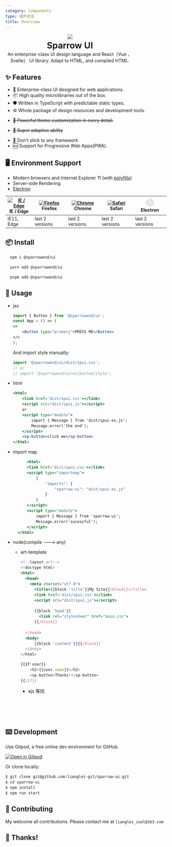 ```yaml
---
category: Components
type: 组件总览
title: Overview
---
```


<div align="center" style="width: 80%">
    <img width="200" src="http://www.sparrowui.cn/6f510c040accd6425367b03b7f930462.png">
</div>


<div align="center" style="width: 80%; font-size:27px; font-weight: 600;color:#000">Sparrow UI</div>

<div align="center" style="width: 80%">
An enterprise-class UI design language and React（Vue 、Svelte） UI library. Adapt to HTML,   
and compiled HTML.
</div>

## ✨ Features

- 🌈 Enterprise-class UI designed for web applications.
- 📦 High quality microlibraries out of the box.
- 🛡 Written in TypeScript with predictable static types.
- ⚙️ Whole package of design resources and development tools.
- <p style="text-decoration:line-through">🎨 Powerful theme customization in every detail.</p>
- <p style="text-decoration:line-through">🚌 Super adaptive ability</p>
- 🐍 Don't stick to any framework
- 🆕 Support for Progressive Web Apps(PWA).

## 🖥 Environment Support

- Modern browsers and Internet Explorer 11 (with [polyfills](https://stackoverflow.com/questions/57020976/polyfills-in-2019-for-ie11))
- Server-side Rendering
- [Electron](https://www.electronjs.org/)

| [<img src="https://raw.githubusercontent.com/alrra/browser-logos/master/src/edge/edge_48x48.png" alt="IE / Edge" width="24px" height="24px" />](http://godban.github.io/browsers-support-badges/)<br>IE / Edge | [<img src="https://raw.githubusercontent.com/alrra/browser-logos/master/src/firefox/firefox_48x48.png" alt="Firefox" width="24px" height="24px" />](http://godban.github.io/browsers-support-badges/)<br>Firefox | [<img src="https://raw.githubusercontent.com/alrra/browser-logos/master/src/chrome/chrome_48x48.png" alt="Chrome" width="24px" height="24px" />](http://godban.github.io/browsers-support-badges/)<br>Chrome | [<img src="https://raw.githubusercontent.com/alrra/browser-logos/master/src/safari/safari_48x48.png" alt="Safari" width="24px" height="24px" />](http://godban.github.io/browsers-support-badges/)<br>Safari | [<img src="https://raw.githubusercontent.com/alrra/browser-logos/master/src/electron/electron_48x48.png" alt="Electron" width="24px" height="24px" />](http://godban.github.io/browsers-support-badges/)<br>Electron |
| --- | --- | --- | --- | --- |
| IE11, Edge | last 2 versions | last 2 versions | last 2 versions | last 2 versions |

## 📦 Install

```bash
  npm i @sparrowend/ui
```
```bash
  yarn add @sparrowend/ui
```
```bash
  pnpm add @sparrowend/ui
```

## 🔨 Usage
- jsx
    ```jsx
    import { Button } from '@sparrowend/ui';
    const App = () => (
    <>
        <Button type="primary">PRESS ME</Button>
    </>
    );
    ```
    And import style manually:

    ```jsx
    import '@sparrowend/ui/dist/spui.css';
    // or
    // import '@sparrowend/ui/es/button/style';
    ```
- html
    ```jsx
    <html>
        <link href='dist/spui.css'></link>
        <script src="dist/spui.js"></script>
        or
        <script type="module">
            import { Message } from 'dist/spui-es.js';
            Message.error('the end');
        </script>
        <sp-button>click me</sp-button>
    </html>
    ```
- import map
  ```jsx
        <html>
        <link href='dist/spui.css'></link>
        <script type="importmap">
            {
                "imports": {
                    "sparrow-ui": "dist/spui-es.js"
                }
            }
        </script>
        <script type="module">
            import { Message } from 'sparrow-ui';
            Message.error('sucessful');
        </script>
    </html>
  ```
- node(compile ---> any)
  - art-template
    ```jsx
    <!--layout.art-->
    <!doctype html>
    <html>
      <head>
        <meta charset="utf-8">
          <title>{{block 'title'}}My Site{{/block}}</title>
          <link href='dist/spui.css'></link>
          <script src="dist/spui.js"></script>

          {{block 'head'}}
            <link rel="stylesheet" href="main.css">
          {{/block}}

      </head>
      <body>
          {{block 'content'}}{{/block}}
      </body>
    </html>
    ```
    ```js
    {{if user}}
        <h2>{{user.name}}</h2>
        <sp-button>Thanks!</sp-button>
    {{/if}}
    ```
    - ejs 等同

  
<div style="opacity:0">占占占占占占占占占占占占占占占占占占占占占占占占占占占占占占占占占占占占占占占占占占占占占占占占占占占占占占占占占占占占占占占占占占占占占占占占占占占占占占</div>

## ⌨️ Development
Use Gitpod, a free online dev environment for GitHub.

[![Open in Gitpod](https://gitpod.io/button/open-in-gitpod.svg)](https://gitpod.io/#https://github.com/lianglei-git/sparrow-ui)

Or clone locally:

```bash
$ git clone git@github.com:lianglei-git/sparrow-ui.git
$ cd sparrow-ui
$ npm install
$ npm run start
```

## 🤝 Contributing 
My welcome all contributions. Please contact me at `lianglei_cool@163.com`

## 🙇 Thanks!